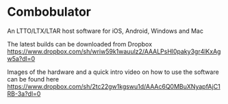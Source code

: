 # Combobulator
An LTTO/LTX/LTAR host software for iOS, Android, Windows and Mac

The latest builds can be downloaded from Dropbox
https://www.dropbox.com/sh/wriw59k1wauulz2/AAALPsHl0paky3gr4lKxAgw5a?dl=0

Images of the hardware and a quick intro video on how to use the software can be found here
https://www.dropbox.com/sh/2tc22gw1kgswu1d/AAAc6Q0MBuXNyapfAjC1RB-3a?dl=0

